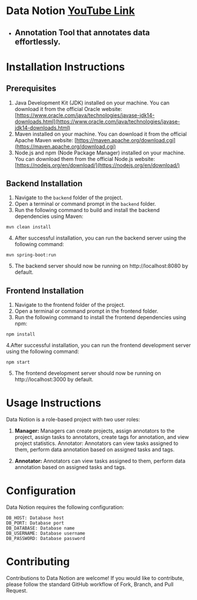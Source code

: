 # Data Notion [YouTube Link](https://youtu.be/HhP8h24ofBo)

- ## Annotation Tool that annotates data effortlessly.

# Installation Instructions

## Prerequisites

1. Java Development Kit (JDK) installed on your machine. You can download it from the official Oracle website: [https://www.oracle.com/java/technologies/javase-jdk14-downloads.html](https://www.oracle.com/java/technologies/javase-jdk14-downloads.html)
2. Maven installed on your machine. You can download it from the official Apache Maven website: [https://maven.apache.org/download.cgi](https://maven.apache.org/download.cgi)
3. Node.js and npm (Node Package Manager) installed on your machine. You can download them from the official Node.js website: [https://nodejs.org/en/download/](https://nodejs.org/en/download/)

## Backend Installation

1. Navigate to the `backend` folder of the project.
2. Open a terminal or command prompt in the `backend` folder.
3. Run the following command to build and install the backend dependencies using Maven:

```
mvn clean install
```

4. After successful installation, you can run the backend server using the following command:

```
mvn spring-boot:run
```

5. The backend server should now be running on http://localhost:8080 by default.

## Frontend Installation

1. Navigate to the frontend folder of the project.
2. Open a terminal or command prompt in the frontend folder.
3. Run the following command to install the frontend dependencies using npm:

```
npm install
```

4.After successful installation, you can run the frontend development server using the following command:

```
npm start
```

5. The frontend development server should now be running on http://localhost:3000 by default.

# Usage Instructions

Data Notion is a role-based project with two user roles:

1. **Manager:** Managers can create projects, assign annotators to the project, assign tasks to annotators, create tags for annotation, and view project statistics.
   Annotator: Annotators can view tasks assigned to them, perform data annotation based on assigned tasks and tags.

2. **Annotator:** Annotators can view tasks assigned to them, perform data annotation based on assigned tasks and tags.

# Configuration

Data Notion requires the following configuration:

```
DB_HOST: Database host
DB_PORT: Database port
DB_DATABASE: Database name
DB_USERNAME: Database username
DB_PASSWORD: Database password
```

# Contributing

Contributions to Data Notion are welcome! If you would like to contribute, please follow the standard GitHub workflow of Fork, Branch, and Pull Request.

